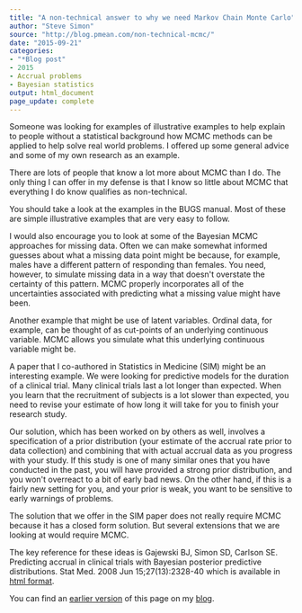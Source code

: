 ```yaml
---
title: "A non-technical answer to why we need Markov Chain Monte Carlo"
author: "Steve Simon"
source: "http://blog.pmean.com/non-technical-mcmc/"
date: "2015-09-21"
categories:
- "*Blog post"
- 2015
- Accrual problems
- Bayesian statistics
output: html_document
page_update: complete
---
```


Someone was looking for examples of illustrative examples to help explain to people without a statistical background how MCMC methods can be applied to help solve real world problems. I offered up some general advice and some of my own research as an example.

<!---More--->

There are lots of people that know a lot more about MCMC than I do. The only thing I can offer in my defense is that I know so little about MCMC that everything I do know qualifies as non-technical.

You should take a look at the examples in the BUGS manual. Most of these are simple illustrative examples that are very easy to follow.

I would also encourage you to look at some of the Bayesian MCMC approaches for missing data. Often we can make somewhat informed guesses about what a missing data point might be because, for example, males have a different pattern of responding than females. You need, however, to simulate missing data in a way that doesn't overstate the certainty of this pattern. MCMC properly incorporates all of the uncertainties associated with predicting what a missing value might have been.

Another example that might be use of latent variables. Ordinal data, for example, can be thought of as cut-points of an underlying continuous variable. MCMC allows you simulate what this underlying continuous variable might be.

A paper that I co-authored in Statistics in Medicine (SIM) might be an interesting example. We were looking for predictive models for the duration of a clinical trial. Many clinical trials last a lot longer than expected. When you learn that the recruitment of subjects is a lot slower than expected, you need to revise your estimate of how long it will take for you to finish your research study.

Our solution, which has been worked on by others as well, involves a specification of a prior distribution (your estimate of the accrual rate prior to data collection) and combining that with actual accrual data as you progress with your study. If this study is one of many similar ones that you have conducted in the past, you will have provided a strong prior distribution, and you won't overreact to a bit of early bad news. On the other hand, if this is a fairly new setting for you, and your prior is weak, you want to be sensitive to early warnings of problems.

The solution that we offer in the SIM paper does not really require MCMC because it has a closed form solution. But several extensions that we are looking at would require MCMC.

The key reference for these ideas is Gajewski BJ, Simon SD, Carlson SE. Predicting accrual in clinical trials with Bayesian posterior predictive distributions. Stat Med. 2008 Jun 15;27(13):2328-40 which is available in [html format][gaj1].

You can find an [earlier version][sim1] of this page on my [blog][sim2].

[sim1]: http://blog.pmean.com/non-technical-mcmc/
[sim2]: http://blog.pmean.com

[gaj1]: http://onlinelibrary.wiley.com/doi/10.1002/sim.3128/abstract


